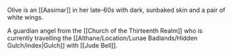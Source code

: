 Olive is an [[Aasimar]] in her late-60s with dark, sunbaked skin and a pair of white wings.

A guardian angel from the [[Church of the Thirteenth Realm]] who is currently travelling the [[Althane/Location/Lunae Badlands/Hidden Gulch/index|Gulch]] with [[Jude Bell]].
